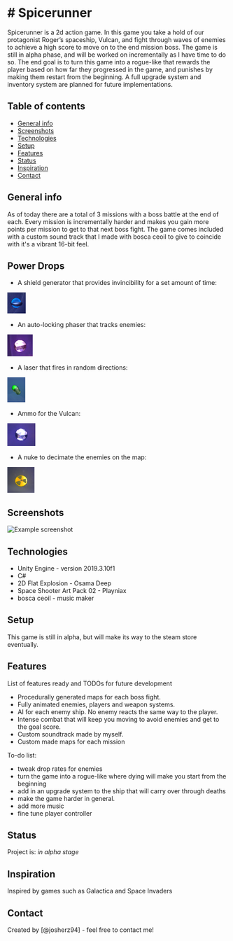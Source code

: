 # # Spicerunner
Spicerunner is a 2d action game.
In this game you take a hold of our protagonist Roger’s spaceship, Vulcan,
and fight through waves of enemies to achieve a high score to move on to the end mission boss.
The game is still in alpha phase, and will be worked on incrementally as I have time to do so.
The end goal is to turn this game into a rogue-like that rewards the player based on how far they 
progressed in the game, and punishes by making them restart from the beginning. A full upgrade system and
inventory system are planned for future implementations.

## Table of contents
* [General info](#general-info)
* [Screenshots](#screenshots)
* [Technologies](#technologies)
* [Setup](#setup)
* [Features](#features)
* [Status](#status)
* [Inspiration](#inspiration)
* [Contact](#contact)

## General info
As of today there are a total of 3 missions with a boss battle at the end of each. Every mission is incrementally harder
and makes you gain more points per mission to get to that next boss fight. The game comes included with a custom sound track
that I made with bosca ceoil to give to coincide with it's a vibrant 16-bit feel.

## Power Drops 
* A shield generator that provides invincibility for a set amount of time:

![Shield](https://github.com/josherz94/spicerunner/blob/master/Screenshots/shield.PNG?raw=true)
* An auto-locking phaser that tracks enemies:

![Phaser](https://github.com/josherz94/spicerunner/blob/master/Screenshots/phaser.PNG?raw=true)
* A laser that fires in random directions:

![Laser](https://github.com/josherz94/spicerunner/blob/master/Screenshots/laser.PNG?raw=true)
* Ammo for the Vulcan:

![Ammo](https://github.com/josherz94/spicerunner/blob/master/Screenshots/ammo.PNG?raw=true)
* A nuke to decimate the enemies on the map:

![Nuke](https://github.com/josherz94/spicerunner/blob/master/Screenshots/nuke.PNG?raw=true)

## Screenshots
![Example screenshot](./img/screenshot.png)

## Technologies
* Unity Engine - version 2019.3.10f1 
* C#
* 2D Flat Explosion - Osama Deep
* Space Shooter Art Pack 02 - Playniax
* bosca ceoil - music maker

## Setup
This game is still in alpha, but will make its way to the steam store eventually.


## Features
List of features ready and TODOs for future development
* Procedurally generated maps for each boss fight.
* Fully animated enemies, players and weapon systems.
* AI for each enemy ship. No enemy reacts the same way to the player.
* Intense combat that will keep you moving to avoid enemies and get to the goal score.
* Custom soundtrack made by myself.
* Custom made maps for each mission

To-do list:
* tweak drop rates for enemies
* turn the game into a rogue-like where dying will make you start from the beginning
* add in an upgrade system to the ship that will carry over through deaths
* make the game harder in general.
* add more music
* fine tune player controller

## Status
Project is: _in alpha stage_

## Inspiration
Inspired by games such as Galactica and Space Invaders

## Contact
Created by [@josherz94] - feel free to contact me!
